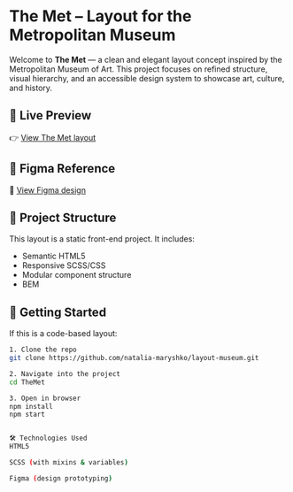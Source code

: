# The Met – Layout for the Metropolitan Museum

Welcome to **The Met** — a clean and elegant layout concept inspired by the Metropolitan Museum of Art. This project focuses on refined structure, visual hierarchy, and an accessible design system to showcase art, culture, and history.

## 🔗 Live Preview

👉 [View The Met layout](https://natalia-maryshko.github.io/layout-museum/)

## 🎨 Figma Reference

📎 [View Figma design](https://www.figma.com/design/lSR1m42L9YwzQwzzxKwHpw/THE-MET?node-id=8590-29&p=f&t=IUnwoRwzzUin0THP-0)

## 🧱 Project Structure

This layout is a static front-end project. It includes:

- Semantic HTML5
- Responsive SCSS/CSS
- Modular component structure
- BEM

## 🚀 Getting Started

If this is a code-based layout:

```bash
1. Clone the repo
git clone https://github.com/natalia-maryshko/layout-museum.git

2. Navigate into the project
cd TheMet

3. Open in browser
npm install
npm start


🛠️ Technologies Used
HTML5

SCSS (with mixins & variables)

Figma (design prototyping)
